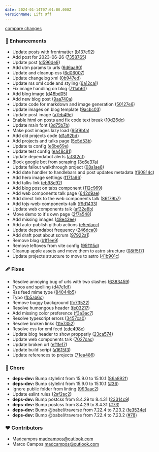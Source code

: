 ```yaml
---
date: 2024-01-14T07:01:00.000Z
versionName: Lift Off
---
```


[compare changes](https://github.com/madcampos/madcampos/compare/v2.1.0...v3.0.0)

### 🚀 Enhancements

- Update posts with frontmatter ([b137e92](https://github.com/madcampos/madcampos/commit/b137e92))
- Add post for 2023-06-26 ([7358765](https://github.com/madcampos/madcampos/commit/7358765))
- Update post ([d596de9](https://github.com/madcampos/madcampos/commit/d596de9))
- Add utm params to urls ([6d6aa90](https://github.com/madcampos/madcampos/commit/6d6aa90))
- Update and cleanup css ([6d06007](https://github.com/madcampos/madcampos/commit/6d06007))
- Update changelog xml ([0b947ed](https://github.com/madcampos/madcampos/commit/0b947ed))
- Update rss xml code and styling ([6a12ca1](https://github.com/madcampos/madcampos/commit/6a12ca1))
- Fix image handling on blog ([711ab61](https://github.com/madcampos/madcampos/commit/711ab61))
- Add blog image ([d48bd05](https://github.com/madcampos/madcampos/commit/d48bd05))
- Add new blog post ([9aa740a](https://github.com/madcampos/madcampos/commit/9aa740a))
- Update code for markdown and image generation ([50127e6](https://github.com/madcampos/madcampos/commit/50127e6))
- Update images on blog template ([9acbc03](https://github.com/madcampos/madcampos/commit/9acbc03))
- Update post image ([a7eb49e](https://github.com/madcampos/madcampos/commit/a7eb49e))
- Enable html on posts and fix code text break ([10d26dc](https://github.com/madcampos/madcampos/commit/10d26dc))
- Update main font ([3d75b7b](https://github.com/madcampos/madcampos/commit/3d75b7b))
- Make post images lazy load ([95f9bfa](https://github.com/madcampos/madcampos/commit/95f9bfa))
- Add old projects code ([d1a92bd](https://github.com/madcampos/madcampos/commit/d1a92bd))
- Add projects and talks page ([5c5d53b](https://github.com/madcampos/madcampos/commit/5c5d53b))
- Update ts config ([e6be69e](https://github.com/madcampos/madcampos/commit/e6be69e))
- Update test config ([ea48c81](https://github.com/madcampos/madcampos/commit/ea48c81))
- Update dependabot alerts ([af3f2cf](https://github.com/madcampos/madcampos/commit/af3f2cf))
- Block google bot from scraping ([3c6e37a](https://github.com/madcampos/madcampos/commit/3c6e37a))
- Update fallout walkthrough project ([08a1ae8](https://github.com/madcampos/madcampos/commit/08a1ae8))
- Add date handler to handlebars and post updates metadata ([f60814c](https://github.com/madcampos/madcampos/commit/f60814c))
- Add hero image settings ([f171a96](https://github.com/madcampos/madcampos/commit/f171a96))
- Add talks link ([eb98e92](https://github.com/madcampos/madcampos/commit/eb98e92))
- Add blog post on tabs component ([112c969](https://github.com/madcampos/madcampos/commit/112c969))
- Add web components talk page ([642d9ae](https://github.com/madcampos/madcampos/commit/642d9ae))
- Add direct link to the web components talk ([86f79b7](https://github.com/madcampos/madcampos/commit/86f79b7))
- Add tojs-web-components-talk ([f9d1433](https://github.com/madcampos/madcampos/commit/f9d1433))
- Update web components talk ([af32e8b](https://github.com/madcampos/madcampos/commit/af32e8b))
- Move demo to it's own page ([2f7a548](https://github.com/madcampos/madcampos/commit/2f7a548))
- Add missing images ([48e43ee](https://github.com/madcampos/madcampos/commit/48e43ee))
- Add auto-publish github actions ([e5edacc](https://github.com/madcampos/madcampos/commit/e5edacc))
- Update dependabot frequency ([246dca0](https://github.com/madcampos/madcampos/commit/246dca0))
- Add draft post about scrum ([97922a1](https://github.com/madcampos/madcampos/commit/97922a1))
- Remove blog ([b1f1ee9](https://github.com/madcampos/madcampos/commit/b1f1ee9))
- Remove leftoves from vite config ([95f115d](https://github.com/madcampos/madcampos/commit/95f115d))
- Cleanup apple assets and move them to astro structure ([08ff5f7](https://github.com/madcampos/madcampos/commit/08ff5f7))
- Update projects structure to move to astro ([41b901c](https://github.com/madcampos/madcampos/commit/41b901c))

### 🩹 Fixes

- Resolve annoying bug of urls with two slashes ([6383459](https://github.com/madcampos/madcampos/commit/6383459))
- Typos and spelling ([d47e1df](https://github.com/madcampos/madcampos/commit/d47e1df))
- Rss feed mime type ([84044b5](https://github.com/madcampos/madcampos/commit/84044b5))
- Typo ([fb5ab6c](https://github.com/madcampos/madcampos/commit/fb5ab6c))
- Remove buggy background ([fc73522](https://github.com/madcampos/madcampos/commit/fc73522))
- Resolve humongous header ([fe03217](https://github.com/madcampos/madcampos/commit/fe03217))
- Add missing color preference ([f3a3ac7](https://github.com/madcampos/madcampos/commit/f3a3ac7))
- Resolve typescript errors ([3457ca0](https://github.com/madcampos/madcampos/commit/3457ca0))
- Resolve broken links ([11e7352](https://github.com/madcampos/madcampos/commit/11e7352))
- Resolve css for xml feed ([cdc498e](https://github.com/madcampos/madcampos/commit/cdc498e))
- Update blog header to show propperly ([23ca574](https://github.com/madcampos/madcampos/commit/23ca574))
- Update web components talk ([7027dac](https://github.com/madcampos/madcampos/commit/7027dac))
- Update broken url ([ef1fe17](https://github.com/madcampos/madcampos/commit/ef1fe17))
- Update build script ([a1615f3](https://github.com/madcampos/madcampos/commit/a1615f3))
- Update references to projects ([71ea486](https://github.com/madcampos/madcampos/commit/71ea486))

### 🏡 Chore

- **deps-dev:** Bump stylelint from 15.9.0 to 15.10.1 ([86a892f](https://github.com/madcampos/madcampos/commit/86a892f))
- **deps-dev:** Bump stylelint from 15.9.0 to 15.10.1 ([#36](https://github.com/madcampos/madcampos/pull/36))
- Ignore public folder from linting ([993aac2](https://github.com/madcampos/madcampos/commit/993aac2))
- Update eslint rules ([2af2ac2](https://github.com/madcampos/madcampos/commit/2af2ac2))
- **deps-dev:** Bump postcss from 8.4.29 to 8.4.31 ([23314c9](https://github.com/madcampos/madcampos/commit/23314c9))
- **deps-dev:** Bump postcss from 8.4.29 to 8.4.31 ([#73](https://github.com/madcampos/madcampos/pull/73))
- **deps-dev:** Bump @babel/traverse from 7.22.4 to 7.23.2 ([fe3534e](https://github.com/madcampos/madcampos/commit/fe3534e))
- **deps-dev:** Bump @babel/traverse from 7.22.4 to 7.23.2 ([#78](https://github.com/madcampos/madcampos/pull/78))

### ❤️ Contributors

- Madcampos <madcampos@outlook.com>
- Marco Campos <madcampos@outlook.com>
